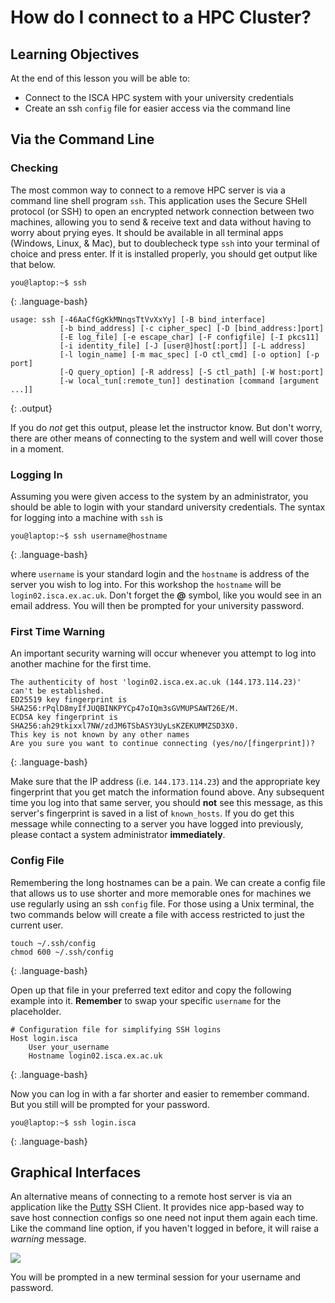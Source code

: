 # How do I connect to a HPC Cluster?
## Learning Objectives

At the end of this lesson you will be able to:

- Connect to the ISCA HPC system with your university credentials
- Create an ssh `config` file for easier access via the command line


## Via the Command Line

### Checking 
The most common way to connect to a remove HPC server is via a command line shell program `ssh`. This application uses the Secure SHell protocol (or SSH) to open an encrypted network connection between two machines, allowing you to send & receive text and data without having to worry about prying eyes. It should be available in all terminal apps (Windows, Linux, & Mac), but to doublecheck type `ssh` into your terminal of choice and press enter. If it is installed properly, you should get output like that below.

~~~
you@laptop:~$ ssh
~~~
{: .language-bash}

~~~
usage: ssh [-46AaCfGgKkMNnqsTtVvXxYy] [-B bind_interface]
           [-b bind_address] [-c cipher_spec] [-D [bind_address:]port]
           [-E log_file] [-e escape_char] [-F configfile] [-I pkcs11]
           [-i identity_file] [-J [user@]host[:port]] [-L address]
           [-l login_name] [-m mac_spec] [-O ctl_cmd] [-o option] [-p port]
           [-Q query_option] [-R address] [-S ctl_path] [-W host:port]
           [-w local_tun[:remote_tun]] destination [command [argument ...]]
~~~
{: .output}

If you do *not* get this output, please let the instructor know. But don't worry, there are other means of connecting to the system and well will cover those in a moment.

### Logging In

Assuming you were given access to the system by an administrator, you should be able to login with your standard university credentials. The syntax for logging into a machine with `ssh` is 
~~~
you@laptop:~$ ssh username@hostname
~~~
{: .language-bash}

where `username` is your standard login and the `hostname` is address of the server you wish to log into. For this workshop the `hostname` will be `login02.isca.ex.ac.uk`. Don't forget the **@** symbol, like you would see in an email address. You will then be prompted for your university password.

### First Time Warning
An important security warning will occur whenever you attempt to log into another machine for the first time. 
~~~
The authenticity of host 'login02.isca.ex.ac.uk (144.173.114.23)' can't be established.
ED25519 key fingerprint is SHA256:rPqlD8myIfJUQBINKPYCp47oIQm3sGVMUPSAWT26E/M.
ECDSA key fingerprint is SHA256:ah29tkixxl7NW/zdJM6TSbASY3UyLsKZEKUMMZSD3X0.
This key is not known by any other names
Are you sure you want to continue connecting (yes/no/[fingerprint])?

~~~
{: .language-bash}

Make sure that the IP address (i.e. `144.173.114.23`) and the appropriate key fingerprint that you get match the information found above. Any subsequent time you log into that same server, you should **not** see this message, as this server's fingerprint is saved in a list of `known_hosts`. If you do get this message while connecting to a server you have logged into previously, please contact a system administrator **immediately**.

### Config File

Remembering the long hostnames can be a pain. We can create a config file that allows us to use shorter and more memorable ones for machines we use regularly using an ssh `config` file. For those using a Unix terminal, the two commands below will create a file with access restricted to just the current user.
~~~
touch ~/.ssh/config
chmod 600 ~/.ssh/config
~~~
{: .language-bash}

Open up that file in your preferred text editor and copy the following example into it. **Remember** to swap your specific `username` for the placeholder.
~~~
# Configuration file for simplifying SSH logins
Host login.isca
    User your_username
    Hostname login02.isca.ex.ac.uk
~~~
{: .language-bash}

Now you can log in with a far shorter and easier to remember command. But you still will be prompted for your password.
~~~
you@laptop:~$ ssh login.isca
~~~
{: .language-bash}


## Graphical Interfaces

An alternative means of connecting to a remote host server is via an application like the [Putty](https://putty.org/) SSH Client. It provides nice app-based way to save host connection configs so one need not input them again each time. Like the command line option, if you haven't logged in before, it will raise a *warning* message.

![](../fig/windows_putty.png)

You will be prompted in a new terminal session for your username and password.

